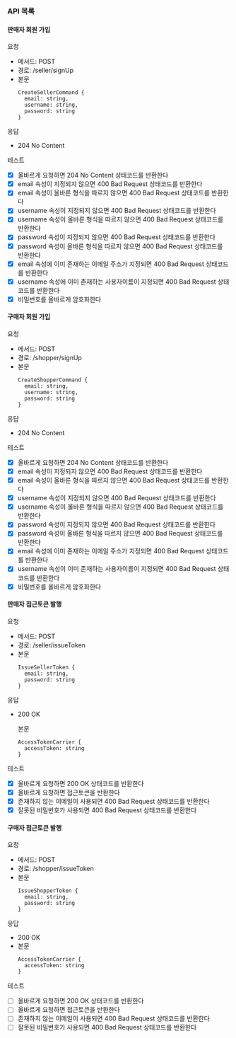 ### API 목록

#### 판매자 회원 가입

요청
- 메서드: POST
- 경로: /seller/signUp
- 본문
  ```
  CreateSellerCommand {
    email: string,
    username: string,
    password: string
  }
  ```

응답
- 204 No Content

테스트
- [x] 올바르게 요청하면 204 No Content 상태코드를 반환한다
- [x] email 속성이 지정되지 않으면 400 Bad Request 상태코드를 반환한다
- [x] email 속성이 올바른 형식을 따르지 않으면 400 Bad Request 상태코드를 반환한다
- [x] username 속성이 지정되지 않으면 400 Bad Request 상태코드를 반환한다
- [x] username 속성이 올바른 형식을 따르지 않으면 400 Bad Request 상태코드를 반환한다
- [x] password 속성이 지정되지 않으면 400 Bad Request 상태코드를 반환한다
- [x] password 속성이 올바른 형식을 따르지 않으면 400 Bad Request 상태코드를 반환한다
- [x] email 속성에 이미 존재하는 이메일 주소가 지정되면 400 Bad Request 상태코드를 반환한다
- [x] username 속성에 이미 존재하는 사용자이름이 지정되면 400 Bad Request 상태코드를 반환한다
- [x] 비밀번호를 올바르게 암호화한다

#### 구매자 회원 가입

요청
- 메서드: POST
- 경로: /shopper/signUp
- 본문
  ```
  CreateShopperCommand {
    email: string,
    username: string,
    password: string
  }
  ```

응답
- 204 No Content

테스트
- [x] 올바르게 요청하면 204 No Content 상태코드를 반환한다
- [x] email 속성이 지정되지 않으면 400 Bad Request 상태코드를 반환한다
- [x] email 속성이 올바른 형식을 따르지 않으면 400 Bad Request 상태코드를 반환한다
- [x] username 속성이 지정되지 않으면 400 Bad Request 상태코드를 반환한다
- [x] username 속성이 올바른 형식을 따르지 않으면 400 Bad Request 상태코드를 반환한다
- [x] password 속성이 지정되지 않으면 400 Bad Request 상태코드를 반환한다
- [x] password 속성이 올바른 형식을 따르지 않으면 400 Bad Request 상태코드를 반환한다
- [x] email 속성에 이미 존재하는 이메일 주소가 지정되면 400 Bad Request 상태코드를 반환한다
- [x] username 속성이 이미 존재하는 사용자이름이 지정되면 400 Bad Request 상태코드를 반환한다
- [x] 비밀번호를 올바르게 암호화한다

#### 판매자 접근토큰 발행

요청
- 메서드: POST
- 경로: /seller/issueToken
- 본문
  ```
  IssueSellerToken {
    email: string,
    password: string
  }
  ```

응답
- 200 OK

  본문
  ```
  AccessTokenCarrier {
    accessToken: string
  }
  ```

테스트
- [x] 올바르게 요청하면 200 OK 상태코드를 반환한다
- [x] 올바르게 요청하면 접근토큰을 반환한다
- [x] 존재하지 않는 이메일이 사용되면 400 Bad Request 상태코드를 반환한다
- [x] 잘못된 비밀번호가 사용되면 400 Bad Request 상태코드를 반환한다

#### 구매자 접근토큰 발행

요청
- 메서드: POST
- 경로: /shopper/issueToken
- 본문
  ```
  IssueShopperToken {
    email: string,
    password: string
  }
  ```

응답
- 200 OK
- 본문
  ```
  AccessTokenCarrier {
    accessToken: string
  }
  ```

테스트
- [ ] 올바르게 요청하면 200 OK 상태코드를 반환한다
- [ ] 올바르게 요청하면 접근토큰을 반환한다
- [ ] 존재하지 않는 이메일이 사용되면 400 Bad Request 상태코드를 반환한다
- [ ] 잘못된 비밀번호가 사용되면 400 Bad Request 상태코드를 반환한다
